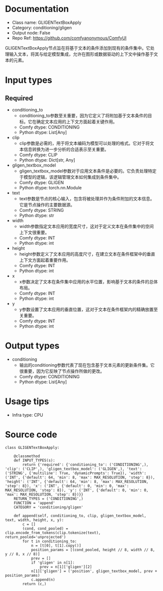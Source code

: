 # Documentation
- Class name: GLIGENTextBoxApply
- Category: conditioning/gligen
- Output node: False
- Repo Ref: https://github.com/comfyanonymous/ComfyUI

GLIGENTextBoxApply节点旨在将基于文本的条件添加到现有的条件集中。它处理输入文本，将其与给定模型集成，允许在图形或数据驱动的上下文中操作基于文本的元素。

# Input types
## Required
- conditioning_to
    - conditioning_to参数至关重要，因为它定义了将附加基于文本条件的目标。它在确定文本应用的上下文方面起着关键作用。
    - Comfy dtype: CONDITIONING
    - Python dtype: List[Any]
- clip
    - clip参数是必需的，用于将文本编码为模型可以处理的格式。它对于将文本信息转换为进一步分析的合适表示至关重要。
    - Comfy dtype: CLIP
    - Python dtype: Dict[str, Any]
- gligen_textbox_model
    - gligen_textbox_model参数对于应用文本条件是必要的。它负责处理特定于模型的逻辑，该逻辑管理文本如何集成到条件集中。
    - Comfy dtype: GLIGEN
    - Python dtype: torch.nn.Module
- text
    - text参数是节点的核心输入，包含将被处理并作为条件附加的文本信息。它是节点操作的主要数据源。
    - Comfy dtype: STRING
    - Python dtype: str
- width
    - width参数指定文本应用的宽度尺寸，这对于定义文本在条件集中的空间上下文很重要。
    - Comfy dtype: INT
    - Python dtype: int
- height
    - height参数定义了文本应用的高度尺寸，在建立文本在条件框架中的垂直上下文方面起着重要作用。
    - Comfy dtype: INT
    - Python dtype: int
- x
    - x参数决定了文本在条件集中应用的水平位置，影响基于文本的条件的总体布局。
    - Comfy dtype: INT
    - Python dtype: int
- y
    - y参数设置了文本应用的垂直位置，这对于文本在条件框架内的精确放置至关重要。
    - Comfy dtype: INT
    - Python dtype: int

# Output types
- conditioning
    - 输出的conditioning参数代表了现在包含基于文本元素的更新条件集。它很重要，因为它反映了节点操作所做的更改。
    - Comfy dtype: CONDITIONING
    - Python dtype: List[Any]

# Usage tips
- Infra type: CPU

# Source code
```
class GLIGENTextBoxApply:

    @classmethod
    def INPUT_TYPES(s):
        return {'required': {'conditioning_to': ('CONDITIONING',), 'clip': ('CLIP',), 'gligen_textbox_model': ('GLIGEN',), 'text': ('STRING', {'multiline': True, 'dynamicPrompts': True}), 'width': ('INT', {'default': 64, 'min': 8, 'max': MAX_RESOLUTION, 'step': 8}), 'height': ('INT', {'default': 64, 'min': 8, 'max': MAX_RESOLUTION, 'step': 8}), 'x': ('INT', {'default': 0, 'min': 0, 'max': MAX_RESOLUTION, 'step': 8}), 'y': ('INT', {'default': 0, 'min': 0, 'max': MAX_RESOLUTION, 'step': 8})}}
    RETURN_TYPES = ('CONDITIONING',)
    FUNCTION = 'append'
    CATEGORY = 'conditioning/gligen'

    def append(self, conditioning_to, clip, gligen_textbox_model, text, width, height, x, y):
        c = []
        (cond, cond_pooled) = clip.encode_from_tokens(clip.tokenize(text), return_pooled='unprojected')
        for t in conditioning_to:
            n = [t[0], t[1].copy()]
            position_params = [(cond_pooled, height // 8, width // 8, y // 8, x // 8)]
            prev = []
            if 'gligen' in n[1]:
                prev = n[1]['gligen'][2]
            n[1]['gligen'] = ('position', gligen_textbox_model, prev + position_params)
            c.append(n)
        return (c,)
```